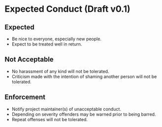 # Expected Conduct (Draft v0.1)

## Expected

* Be nice to everyone, especially new people.
* Expect to be treated well in return.

## Not Acceptable

* No harassment of any kind will not be tolerated.
* Criticism made with the intention of shaming another person will not be tolerated.

## Enforcement

* Notify project maintainer(s) of unacceptable conduct.
* Depending on severity offenders may be warned prior to being barred.
* Repeat offenses will not be tolerated.
